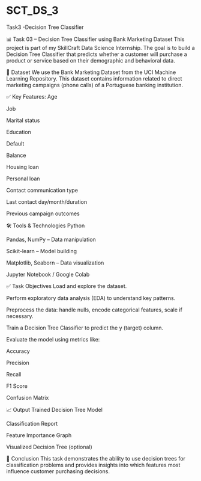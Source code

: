 # SCT_DS_3
Task3 -Decision Tree Classifier 

📊 Task 03 – Decision Tree Classifier using Bank Marketing Dataset
This project is part of my SkillCraft Data Science Internship. The goal is to build a Decision Tree Classifier that predicts whether a customer will purchase a product or service based on their demographic and behavioral data.

📁 Dataset
We use the Bank Marketing Dataset from the UCI Machine Learning Repository. This dataset contains information related to direct marketing campaigns (phone calls) of a Portuguese banking institution.

✅ Key Features:
Age

Job

Marital status

Education

Default

Balance

Housing loan

Personal loan

Contact communication type

Last contact day/month/duration

Previous campaign outcomes

🛠️ Tools & Technologies
Python

Pandas, NumPy – Data manipulation

Scikit-learn – Model building

Matplotlib, Seaborn – Data visualization

Jupyter Notebook / Google Colab

✅ Task Objectives
Load and explore the dataset.

Perform exploratory data analysis (EDA) to understand key patterns.

Preprocess the data: handle nulls, encode categorical features, scale if necessary.

Train a Decision Tree Classifier to predict the y (target) column.

Evaluate the model using metrics like:

Accuracy

Precision

Recall

F1 Score

Confusion Matrix

📈 Output
Trained Decision Tree Model

Classification Report

Feature Importance Graph

Visualized Decision Tree (optional)

📌 Conclusion
This task demonstrates the ability to use decision trees for classification problems and provides insights into which features most influence customer purchasing decisions.
